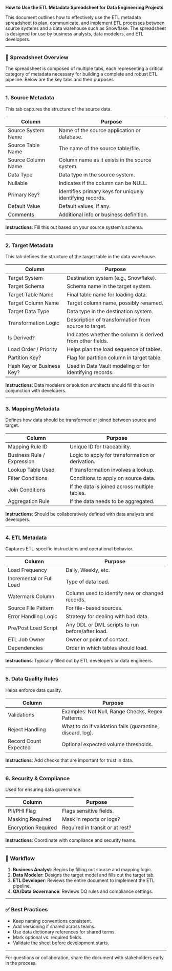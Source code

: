 **How to Use the ETL Metadata Spreadsheet for Data Engineering Projects**

This document outlines how to effectively use the ETL metadata spreadsheet to plan, communicate, and implement ETL processes between source systems and a data warehouse such as Snowflake. The spreadsheet is designed for use by business analysts, data modelers, and ETL developers.

---

### 📄 Spreadsheet Overview

The spreadsheet is composed of multiple tabs, each representing a critical category of metadata necessary for building a complete and robust ETL pipeline. Below are the key tabs and their purposes:

---

### 1. **Source Metadata**

This tab captures the structure of the source data.

| Column             | Purpose                                                   |
| ------------------ | --------------------------------------------------------- |
| Source System Name | Name of the source application or database.               |
| Source Table Name  | The name of the source table/file.                        |
| Source Column Name | Column name as it exists in the source system.            |
| Data Type          | Data type in the source system.                           |
| Nullable           | Indicates if the column can be NULL.                      |
| Primary Key?       | Identifies primary keys for uniquely identifying records. |
| Default Value      | Default values, if any.                                   |
| Comments           | Additional info or business definition.                   |

**Instructions**: Fill this out based on your source system’s schema.

---

### 2. **Target Metadata**

This tab defines the structure of the target table in the data warehouse.

| Column                    | Purpose                                                    |
| ------------------------- | ---------------------------------------------------------- |
| Target System             | Destination system (e.g., Snowflake).                      |
| Target Schema             | Schema name in the target system.                          |
| Target Table Name         | Final table name for loading data.                         |
| Target Column Name        | Target column name, possibly renamed.                      |
| Target Data Type          | Data type in the destination system.                       |
| Transformation Logic      | Description of transformation from source to target.       |
| Is Derived?               | Indicates whether the column is derived from other fields. |
| Load Order / Priority     | Helps plan the load sequence of tables.                    |
| Partition Key?            | Flag for partition column in target table.                 |
| Hash Key or Business Key? | Used in Data Vault modeling or for identifying records.    |

**Instructions**: Data modelers or solution architects should fill this out in conjunction with developers.

---

### 3. **Mapping Metadata**

Defines how data should be transformed or joined between source and target.

| Column                     | Purpose                                          |
| -------------------------- | ------------------------------------------------ |
| Mapping Rule ID            | Unique ID for traceability.                      |
| Business Rule / Expression | Logic to apply for transformation or derivation. |
| Lookup Table Used          | If transformation involves a lookup.             |
| Filter Conditions          | Conditions to apply on source data.              |
| Join Conditions            | If the data is joined across multiple tables.    |
| Aggregation Rule           | If the data needs to be aggregated.              |

**Instructions**: Should be collaboratively defined with data analysts and developers.

---

### 4. **ETL Metadata**

Captures ETL-specific instructions and operational behavior.

| Column                   | Purpose                                          |
| ------------------------ | ------------------------------------------------ |
| Load Frequency           | Daily, Weekly, etc.                              |
| Incremental or Full Load | Type of data load.                               |
| Watermark Column         | Column used to identify new or changed records.  |
| Source File Pattern      | For file-based sources.                          |
| Error Handling Logic     | Strategy for dealing with bad data.              |
| Pre/Post Load Script     | Any DDL or DML scripts to run before/after load. |
| ETL Job Owner            | Owner or point of contact.                       |
| Dependencies             | Order in which tables should load.               |

**Instructions**: Typically filled out by ETL developers or data engineers.

---

### 5. **Data Quality Rules**

Helps enforce data quality.

| Column                | Purpose                                                    |
| --------------------- | ---------------------------------------------------------- |
| Validations           | Examples: Not Null, Range Checks, Regex Patterns.          |
| Reject Handling       | What to do if validation fails (quarantine, discard, log). |
| Record Count Expected | Optional expected volume thresholds.                       |

**Instructions**: Add checks that are important for trust in data.

---

### 6. **Security & Compliance**

Used for ensuring data governance.

| Column              | Purpose                         |
| ------------------- | ------------------------------- |
| PII/PHI Flag        | Flags sensitive fields.         |
| Masking Required    | Mask in reports or logs?        |
| Encryption Required | Required in transit or at rest? |

**Instructions**: Coordinate with compliance and security teams.

---

### 🔄 Workflow

1. **Business Analyst**: Begins by filling out source and mapping logic.
2. **Data Modeler**: Designs the target model and fills out the target tab.
3. **ETL Developer**: Reviews the entire document to implement the ETL pipeline.
4. **QA/Data Governance**: Reviews DQ rules and compliance settings.

---

### ✅ Best Practices

* Keep naming conventions consistent.
* Add versioning if shared across teams.
* Use data dictionary references for shared terms.
* Mark optional vs. required fields.
* Validate the sheet before development starts.

---

For questions or collaboration, share the document with stakeholders early in the process.
